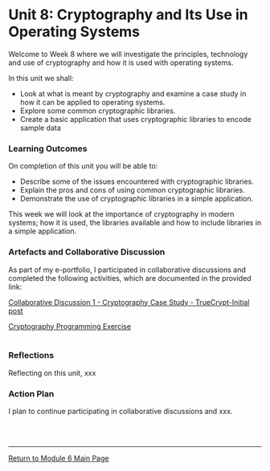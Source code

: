 # Unit 8: Cryptography and Its Use in Operating Systems

Welcome to Week 8 where we will investigate the principles, technology and use of cryptography and how it is used with operating systems.

In this unit we shall:
 - Look at what is meant by cryptography and examine a case study in how it can be applied to operating systems.
 - Explore some common cryptographic libraries.
 - Create a basic application that uses cryptographic libraries to encode sample data

### Learning Outcomes
On completion of this unit you will be able to:
 - Describe some of the issues encountered with cryptographic libraries.
 - Explain the pros and cons of using common cryptographic libraries.
 - Demonstrate the use of cryptographic libraries in a simple application.

This week we will look at the importance of cryptography in modern systems; how it is used, the libraries available and how to include libraries in a simple application.

### Artefacts and Collaborative Discussion 
As part of my e-portfolio, I participated in collaborative discussions and completed the following activities, which are documented in the provided link:

[Collaborative Discussion 1 - Cryptography Case Study - TrueCrypt-Initial post](SSD_Unit08_Initial.pdf)

[Cryptography Programming Exercise](SSD_Unit08_Seminar.md) <br><br>

### Reflections
Reflecting on this unit, xxx

### Action Plan
I plan to continue participating in collaborative discussions and xxx.

<br><br>

--- 

[Return to Module 6 Main Page](SSD_main.md)

